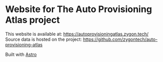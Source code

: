 # Website for The Auto Provisioning Atlas project

This website is available at: https://autoprovisioningatlas.zygon.tech/
Source data is hosted on the project: https://github.com/zygontech/auto-provisioning-atlas

Built with [Astro](https://astro.build/)
